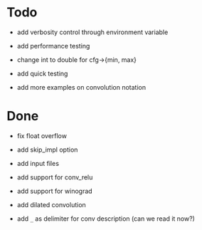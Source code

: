 # Todo

* add verbosity control through environment variable

* add performance testing

* change int to double for cfg->{min, max}

* add quick testing

* add more examples on convolution notation

# Done

* fix float overflow

* add skip_impl option

* add input files

* add support for conv_relu

* add support for winograd

* add dilated convolution

* add `_` as delimiter for conv description (can we read it now?)
